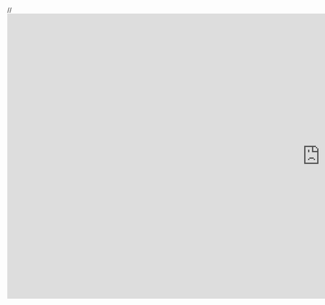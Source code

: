  //<iframe width="1440" height="658" src="https://www.youtube.com/embed/RYsEqLq-Xss" frameborder="0" allow="accelerometer; autoplay; encrypted-media; gyroscope; picture-in-picture" allowfullscreen></iframe>

